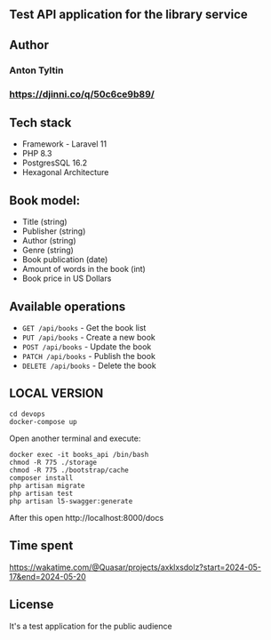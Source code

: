 ## Test API application for the library service

## Author

   ### Anton Tyltin
   ### https://djinni.co/q/50c6ce9b89/
    

## Tech stack

* Framework - Laravel 11
* PHP 8.3
* PostgresSQL 16.2
* Hexagonal Architecture


## Book model:
* Title (string)
* Publisher (string)
* Author (string)
* Genre (string)
* Book publication (date)
* Amount of words in the book (int)
* Book price in US Dollars


## Available operations

* ``GET /api/books`` - Get the book list
* ``PUT /api/books`` - Create a new book
* ``POST /api/books`` - Update the book
* ``PATCH /api/books`` - Publish the book
* ``DELETE /api/books`` - Delete the book

## LOCAL VERSION

```shell
cd devops 
docker-compose up
```

Open another terminal and execute:

```shell
docker exec -it books_api /bin/bash
chmod -R 775 ./storage
chmod -R 775 ./bootstrap/cache
composer install
php artisan migrate
php artisan test
php artisan l5-swagger:generate
```

After this open http://localhost:8000/docs

## Time spent
https://wakatime.com/@Quasar/projects/axklxsdolz?start=2024-05-17&end=2024-05-20

## License

It's a test application for the public audience
